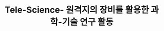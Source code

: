 ---
layout: publication-single
title: Tele-Science- 원격지의 장비를 활용한 과학-기술 연구 활동
name: 한국정보과학회지
first-author: 김형석
co-authors: 강수용, 황기태, 염헌영
during: 2006년 5월
location: 
impactfactor: 
doi: 
note: 
categories: 
 - Others
tag: 
 - Magazine Articles
---